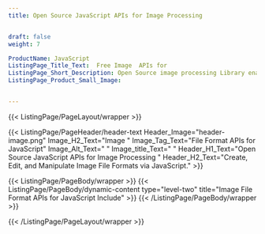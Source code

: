 ```yaml
---
title: Open Source JavaScript APIs for Image Processing


draft: false
weight: 7

ProductName: JavaScript
ListingPage_Title_Text:  Free Image  APIs for
ListingPage_Short_Description: Open Source image processing Library enables programmers to generate, load, edit, & export numerious image file formats like PNG, JPEG, BMP, GIF and so on.
ListingPage_Product_Small_Image: 


---
```


{{< ListingPage/PageLayout/wrapper >}}

{{< ListingPage/PageHeader/header-text
Header_Image="header-image.png"
Image_H2_Text="Image "
Image_Tag_Text="File Format APIs for JavaScript"
Image_Alt_Text=" "
Image_title_Text=" "
Header_H1_Text="Open Source JavaScript APIs for Image Processing "
Header_H2_Text="Create, Edit, and Manipulate Image File Formats via JavaScript." >}}

{{< ListingPage/PageBody/wrapper >}}
{{< ListingPage/PageBody/dynamic-content type="level-two" title="Image File Format APIs for JavaScript Include" >}}
{{< /ListingPage/PageBody/wrapper >}}

{{< /ListingPage/PageLayout/wrapper >}}